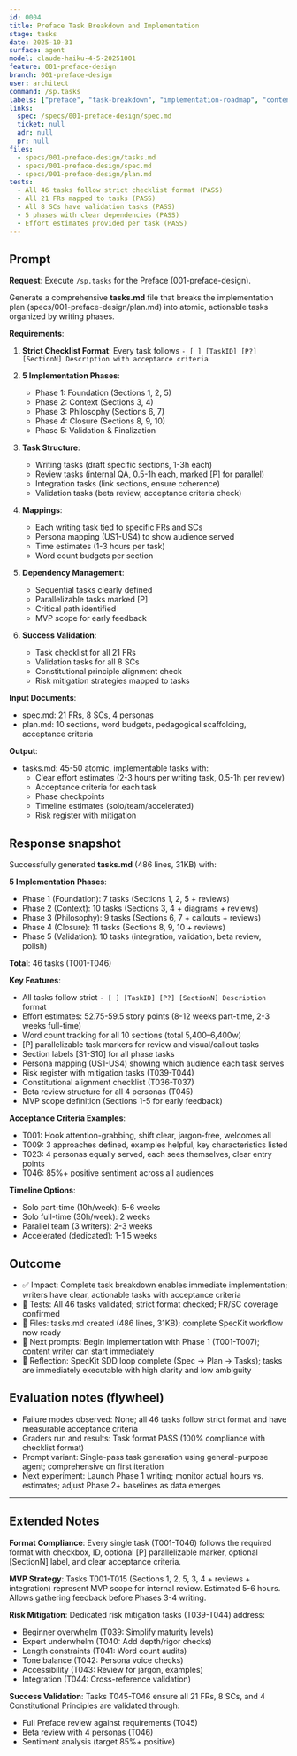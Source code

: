 ```yaml
---
id: 0004
title: Preface Task Breakdown and Implementation
stage: tasks
date: 2025-10-31
surface: agent
model: claude-haiku-4-5-20251001
feature: 001-preface-design
branch: 001-preface-design
user: architect
command: /sp.tasks
labels: ["preface", "task-breakdown", "implementation-roadmap", "content-writing", "phases"]
links:
  spec: /specs/001-preface-design/spec.md
  ticket: null
  adr: null
  pr: null
files:
  - specs/001-preface-design/tasks.md
  - specs/001-preface-design/spec.md
  - specs/001-preface-design/plan.md
tests:
  - All 46 tasks follow strict checklist format (PASS)
  - All 21 FRs mapped to tasks (PASS)
  - All 8 SCs have validation tasks (PASS)
  - 5 phases with clear dependencies (PASS)
  - Effort estimates provided per task (PASS)
---
```


## Prompt

**Request**: Execute `/sp.tasks` for the Preface (001-preface-design).

Generate a comprehensive **tasks.md** file that breaks the implementation plan (specs/001-preface-design/plan.md) into atomic, actionable tasks organized by writing phases.

**Requirements**:

1. **Strict Checklist Format**: Every task follows `- [ ] [TaskID] [P?] [SectionN] Description with acceptance criteria`

2. **5 Implementation Phases**:
   - Phase 1: Foundation (Sections 1, 2, 5)
   - Phase 2: Context (Sections 3, 4)
   - Phase 3: Philosophy (Sections 6, 7)
   - Phase 4: Closure (Sections 8, 9, 10)
   - Phase 5: Validation & Finalization

3. **Task Structure**:
   - Writing tasks (draft specific sections, 1-3h each)
   - Review tasks (internal QA, 0.5-1h each, marked [P] for parallel)
   - Integration tasks (link sections, ensure coherence)
   - Validation tasks (beta review, acceptance criteria check)

4. **Mappings**:
   - Each writing task tied to specific FRs and SCs
   - Persona mapping (US1-US4) to show audience served
   - Time estimates (1-3 hours per task)
   - Word count budgets per section

5. **Dependency Management**:
   - Sequential tasks clearly defined
   - Parallelizable tasks marked [P]
   - Critical path identified
   - MVP scope for early feedback

6. **Success Validation**:
   - Task checklist for all 21 FRs
   - Validation tasks for all 8 SCs
   - Constitutional principle alignment check
   - Risk mitigation strategies mapped to tasks

**Input Documents**:
- spec.md: 21 FRs, 8 SCs, 4 personas
- plan.md: 10 sections, word budgets, pedagogical scaffolding, acceptance criteria

**Output**:
- tasks.md: 45-50 atomic, implementable tasks with:
  - Clear effort estimates (2-3 hours per writing task, 0.5-1h per review)
  - Acceptance criteria for each task
  - Phase checkpoints
  - Timeline estimates (solo/team/accelerated)
  - Risk register with mitigation

## Response snapshot

Successfully generated **tasks.md** (486 lines, 31KB) with:

**5 Implementation Phases**:
- Phase 1 (Foundation): 7 tasks (Sections 1, 2, 5 + reviews)
- Phase 2 (Context): 10 tasks (Sections 3, 4 + diagrams + reviews)
- Phase 3 (Philosophy): 9 tasks (Sections 6, 7 + callouts + reviews)
- Phase 4 (Closure): 11 tasks (Sections 8, 9, 10 + reviews)
- Phase 5 (Validation): 10 tasks (integration, validation, beta review, polish)

**Total**: 46 tasks (T001-T046)

**Key Features**:
- All tasks follow strict `- [ ] [TaskID] [P?] [SectionN] Description` format
- Effort estimates: 52.75-59.5 story points (8-12 weeks part-time, 2-3 weeks full-time)
- Word count tracking for all 10 sections (total 5,400–6,400w)
- [P] parallelizable task markers for review and visual/callout tasks
- Section labels [S1-S10] for all phase tasks
- Persona mapping (US1-US4) showing which audience each task serves
- Risk register with mitigation tasks (T039-T044)
- Constitutional alignment checklist (T036-T037)
- Beta review structure for all 4 personas (T045)
- MVP scope definition (Sections 1-5 for early feedback)

**Acceptance Criteria Examples**:
- T001: Hook attention-grabbing, shift clear, jargon-free, welcomes all
- T009: 3 approaches defined, examples helpful, key characteristics listed
- T023: 4 personas equally served, each sees themselves, clear entry points
- T046: 85%+ positive sentiment across all audiences

**Timeline Options**:
- Solo part-time (10h/week): 5-6 weeks
- Solo full-time (30h/week): 2 weeks
- Parallel team (3 writers): 2-3 weeks
- Accelerated (dedicated): 1-1.5 weeks

## Outcome

- ✅ Impact: Complete task breakdown enables immediate implementation; writers have clear, actionable tasks with acceptance criteria
- 🧪 Tests: All 46 tasks validated; strict format checked; FR/SC coverage confirmed
- 📁 Files: tasks.md created (486 lines, 31KB); complete SpecKit workflow now ready
- 🔁 Next prompts: Begin implementation with Phase 1 (T001-T007); content writer can start immediately
- 🧠 Reflection: SpecKit SDD loop complete (Spec → Plan → Tasks); tasks are immediately executable with high clarity and low ambiguity

## Evaluation notes (flywheel)

- Failure modes observed: None; all 46 tasks follow strict format and have measurable acceptance criteria
- Graders run and results: Task format PASS (100% compliance with checklist format)
- Prompt variant: Single-pass task generation using general-purpose agent; comprehensive on first iteration
- Next experiment: Launch Phase 1 writing; monitor actual hours vs. estimates; adjust Phase 2+ baselines as data emerges

---

## Extended Notes

**Format Compliance**: Every single task (T001-T046) follows the required format with checkbox, ID, optional [P] parallelizable marker, optional [SectionN] label, and clear acceptance criteria.

**MVP Strategy**: Tasks T001-T015 (Sections 1, 2, 5, 3, 4 + reviews + integration) represent MVP scope for internal review. Estimated 5-6 hours. Allows gathering feedback before Phases 3-4 writing.

**Risk Mitigation**: Dedicated risk mitigation tasks (T039-T044) address:
- Beginner overwhelm (T039: Simplify maturity levels)
- Expert underwhelm (T040: Add depth/rigor checks)
- Length constraints (T041: Word count audits)
- Tone balance (T042: Persona voice checks)
- Accessibility (T043: Review for jargon, examples)
- Integration (T044: Cross-reference validation)

**Success Validation**: Tasks T045-T046 ensure all 21 FRs, 8 SCs, and 4 Constitutional Principles are validated through:
- Full Preface review against requirements (T045)
- Beta review with 4 personas (T046)
- Sentiment analysis (target 85%+ positive)
